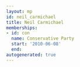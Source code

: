 ```yaml
---
layout: mp
id: neil_carmichael
title: Neil Carmichael
memberships:
- id: con
  name: Conservative Party
  start: '2010-06-08'
  end: 
autogenerated: true
---
```

